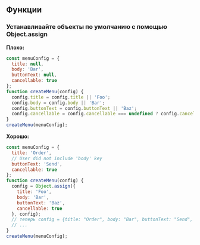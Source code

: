## Функции

### Устанавливайте объекты по умолчанию с помощью Object.assign

**Плохо:**

```javascript
const menuConfig = {
  title: null,
  body: 'Bar',
  buttonText: null,
  cancellable: true
};
function createMenu(config) {
  config.title = config.title || 'Foo';
  config.body = config.body || 'Bar';
  config.buttonText = config.buttonText || 'Baz';
  config.cancellable = config.cancellable === undefined ? config.cancellable : true;
}
createMenu(menuConfig);
```

**Хорошо:**

```javascript
const menuConfig = {
  title: 'Order',
  // User did not include 'body' key
  buttonText: 'Send',
  cancellable: true
};
function createMenu(config) {
  config = Object.assign({
    title: 'Foo',
    body: 'Bar',
    buttonText: 'Baz',
    cancellable: true
  }, config);
  // теперь config = {title: "Order", body: "Bar", buttonText: "Send", cancellable: true}
  // ...
}
createMenu(menuConfig);
```